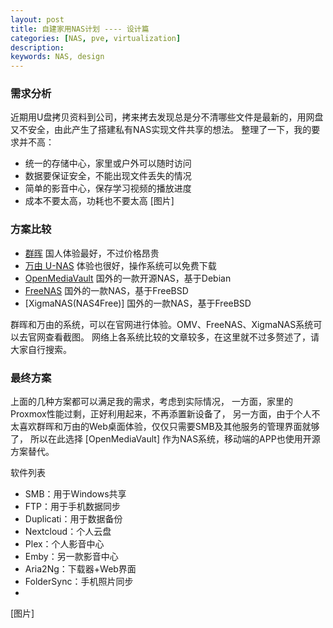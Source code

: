 ```yaml
---
layout: post
title: 自建家用NAS计划 ---- 设计篇
categories: [NAS, pve, virtualization]
description: 
keywords: NAS, design
---
```


### 需求分析
近期用U盘拷贝资料到公司，拷来拷去发现总是分不清哪些文件是最新的，用网盘又不安全，由此产生了搭建私有NAS实现文件共享的想法。
整理了一下，我的要求并不高：
- 统一的存储中心，家里或户外可以随时访问
- 数据要保证安全，不能出现文件丢失的情况
- 简单的影音中心，保存学习视频的播放进度
- 成本不要太高，功耗也不要太高
[图片]


### 方案比较
- [群晖](https://demo.synology.cn/zh-cn) 国人体验最好，不过价格昂贵
- [万由 U-NAS](http://www.u-nas.cn/products-uns-os.html) 体验也很好，操作系统可以免费下载
- [OpenMediaVault](https://www.openmediavault.org/) 国外的一款开源NAS，基于Debian
- [FreeNAS](https://www.freenas.org/) 国外的一款NAS，基于FreeBSD
- [XigmaNAS(NAS4Free)] 国外的一款NAS，基于FreeBSD

群晖和万由的系统，可以在官网进行体验。OMV、FreeNAS、XigmaNAS系统可以去官网查看截图。
网络上各系统比较的文章较多，在这里就不过多赘述了，请大家自行搜索。


### 最终方案
上面的几种方案都可以满足我的需求，考虑到实际情况，
一方面，家里的Proxmox性能过剩，正好利用起来，不再添置新设备了，
另一方面，由于个人不太喜欢群晖和万由的Web桌面体验，仅仅只需要SMB及其他服务的管理界面就够了，
所以在此选择 [OpenMediaVault] 作为NAS系统，移动端的APP也使用开源方案替代。

软件列表
- SMB：用于Windows共享
- FTP：用于手机数据同步
- Duplicati：用于数据备份
- Nextcloud：个人云盘
- Plex：个人影音中心
- Emby：另一款影音中心
- Aria2Ng：下载器+Web界面
- FolderSync：手机照片同步
- 

[图片]




